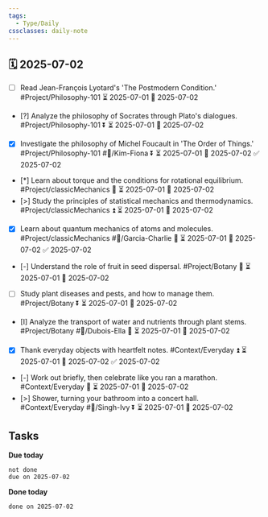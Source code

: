 ```yaml
---
tags:
  - Type/Daily
cssclasses: daily-note
---
```


## 🗓️ 2025-07-02

- [ ] Read Jean-François Lyotard's 'The Postmodern Condition.' #Project/Philosophy-101 ⏳ 2025-07-01 📅 2025-07-02
- [?] Analyze the philosophy of Socrates through Plato's dialogues. #Project/Philosophy-101 ⏬ ⏳ 2025-07-01 📅 2025-07-02
- [x] Investigate the philosophy of Michel Foucault in 'The Order of Things.' #Project/Philosophy-101 #👤/Kim-Fiona ⏬ ⏳ 2025-07-01 📅 2025-07-02 ✅ 2025-07-02
- [*] Learn about torque and the conditions for rotational equilibrium. #Project/classicMechanics 🔽 ⏳ 2025-07-01 📅 2025-07-02
- [>] Study the principles of statistical mechanics and thermodynamics. #Project/classicMechanics ⏫ ⏳ 2025-07-01 📅 2025-07-02
- [x] Learn about quantum mechanics of atoms and molecules. #Project/classicMechanics #👤/Garcia-Charlie 🔺 ⏳ 2025-07-01 📅 2025-07-02 ✅ 2025-07-02
- [-] Understand the role of fruit in seed dispersal. #Project/Botany 🔽 ⏳ 2025-07-01 📅 2025-07-02
- [ ] Study plant diseases and pests, and how to manage them. #Project/Botany ⏬ ⏳ 2025-07-01 📅 2025-07-02
- [I] Analyze the transport of water and nutrients through plant stems. #Project/Botany #👤/Dubois-Ella 🔽 ⏳ 2025-07-01 📅 2025-07-02
- [x] Thank everyday objects with heartfelt notes. #Context/Everyday ⏫ ⏳ 2025-07-01 📅 2025-07-02 ✅ 2025-07-02
- [-] Work out briefly, then celebrate like you ran a marathon. #Context/Everyday 🔺 ⏳ 2025-07-01 📅 2025-07-02
- [>] Shower, turning your bathroom into a concert hall. #Context/Everyday #👤/Singh-Ivy ⏬ ⏳ 2025-07-01 📅 2025-07-02

## Tasks

**Due today**

```tasks
not done
due on 2025-07-02
```

**Done today**

```tasks
done on 2025-07-02
```
            